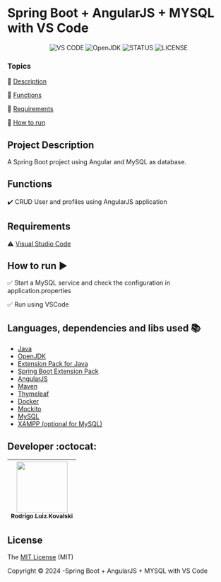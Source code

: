 <h1>Spring Boot + AngularJS + MYSQL with VS Code</h1> 

<p align="center">
  <img src="https://img.shields.io/badge/VS%20CODE-IDE-green?style=flat&logo=visual-studio-code" alt="VS CODE" />
  <img src="https://img.shields.io/badge/OpenJDK-jdk--21.0.1.12-orange?style=flat&logo=openjdk" alt="OpenJDK" />
  <img src="https://img.shields.io/badge/STATUS-complete-green?style=flat" alt="STATUS" />
  <img src="https://img.shields.io/badge/LICENSE-MIT-green?style=flat" alt="LICENSE" />
</p>

### Topics 

:small_blue_diamond: [Description](#project-description)

:small_blue_diamond: [Functions](#functions)

:small_blue_diamond: [Requirements](#requirements)

:small_blue_diamond: [How to run](#how-to-run-arrow_forward)


## Project Description 

<p align="justify">
  A Spring Boot project using Angular and MySQL as database. 
</p>

## Functions

:heavy_check_mark: CRUD User and profiles using AngularJS application

## Requirements

:warning: [Visual Studio Code](https://code.visualstudio.com/download)


## How to run :arrow_forward:

:white_check_mark: Start a MySQL service and check the configuration in application.properties

:white_check_mark: Run using VSCode


## Languages, dependencies and libs used :books:

- [Java](https://www.java.com/pt-BR/)
- [OpenJDK](https://learn.microsoft.com/en-us/java/openjdk/release-notes/)
- [Extension Pack for Java](https://marketplace.visualstudio.com/items?itemName=vscjava.vscode-java-pack)
- [Spring Boot Extension Pack](https://marketplace.visualstudio.com/items?itemName=vmware.vscode-boot-dev-pack)
- [AngularJS](https://angularjs.org/)
- [Maven](https://maven.apache.org/)
- [Thymeleaf](https://www.thymeleaf.org/)
- [Docker](https://www.docker.com/)
- [Mockito](https://site.mockito.org/)
- [MySQL](https://www.mysql.com/)
- [XAMPP (optional for MySQL)](https://www.apachefriends.org/pt_br/index.html)


## Developer :octocat:

| [<img src="https://avatars.githubusercontent.com/u/26410295?v=4" width=115><br><sub>Rodrigo Luiz Kovalski</sub>](https://github.com/rodrigolk22) |
| :---: |


## License 

The [MIT License]() (MIT)

Copyright :copyright: 2024 -Spring Boot + AngularJS + MYSQL with VS Code